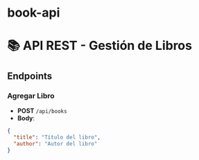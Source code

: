 
# book-api
# 📚 API REST - Gestión de Libros

## Endpoints

### Agregar Libro
- **POST** `/api/books`
- **Body**:
```json
{
  "title": "Título del libro",
  "author": "Autor del libro"
}
